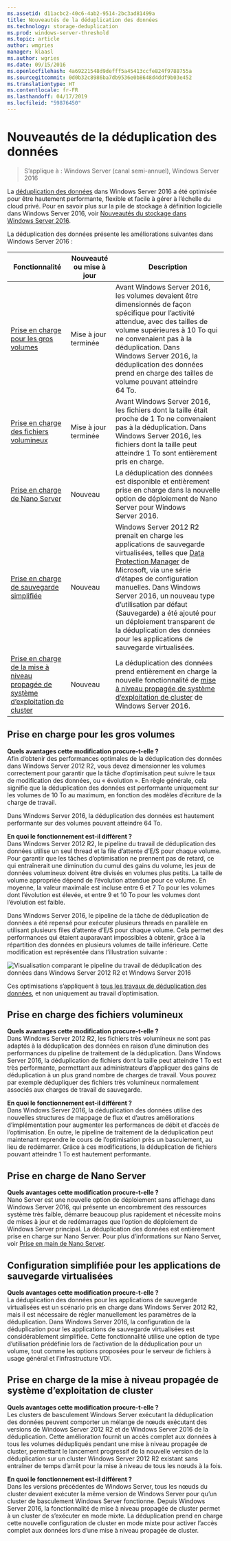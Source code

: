 ```yaml
---
ms.assetid: d11acbc2-40c6-4ab2-9514-2bc3ad81499a
title: Nouveautés de la déduplication des données
ms.technology: storage-deduplication
ms.prod: windows-server-threshold
ms.topic: article
author: wmgries
manager: klaasl
ms.author: wgries
ms.date: 09/15/2016
ms.openlocfilehash: 4a69221548d9defff5a45413ccfe824f9788755a
ms.sourcegitcommit: 0d0b32c8986ba7db9536e0b8648d4ddf9b03e452
ms.translationtype: HT
ms.contentlocale: fr-FR
ms.lasthandoff: 04/17/2019
ms.locfileid: "59876450"
---
```

# <a name="whats-new-in-data-deduplication"></a>Nouveautés de la déduplication des données

> S’applique à : Windows Server (canal semi-annuel), Windows Server 2016

La [déduplication des données](overview.md) dans Windows Server 2016 a été optimisée pour être hautement performante, flexible et facile à gérer à l’échelle du cloud privé. Pour en savoir plus sur la pile de stockage à définition logicielle dans Windows Server 2016, voir [Nouveautés du stockage dans Windows Server 2016](../whats-new-in-storage.md).

La déduplication des données présente les améliorations suivantes dans Windows Server 2016 :

| Fonctionnalité | Nouveauté ou mise à jour | Description |
|---------------|----------------|-------------|
| [Prise en charge pour les gros volumes](whats-new.md#large-volume-support) | Mise à jour terminée | Avant Windows Server 2016, les volumes devaient être dimensionnés de façon spécifique pour l’activité attendue, avec des tailles de volume supérieures à 10 To qui ne convenaient pas à la déduplication. Dans Windows Server 2016, la déduplication des données prend en charge des tailles de volume pouvant atteindre 64 To. |
| [Prise en charge des fichiers volumineux](whats-new.md#large-file-support) | Mise à jour terminée | Avant Windows Server 2016, les fichiers dont la taille était proche de 1 To ne convenaient pas à la déduplication. Dans Windows Server 2016, les fichiers dont la taille peut atteindre 1 To sont entièrement pris en charge. |
| [Prise en charge de Nano Server](whats-new.md#nano-server-support) | Nouveau | La déduplication des données est disponible et entièrement prise en charge dans la nouvelle option de déploiement de Nano Server pour Windows Server 2016. |
| [Prise en charge de sauvegarde simplifiée](whats-new.md#simple-backup-support) | Nouveau | Windows Server 2012 R2 prenait en charge les applications de sauvegarde virtualisées, telles que [Data Protection Manager](https://technet.microsoft.com/library/hh758173.aspx) de Microsoft, via une série d’étapes de configuration manuelles. Dans Windows Server 2016, un nouveau type d’utilisation par défaut (Sauvegarde) a été ajouté pour un déploiement transparent de la déduplication des données pour les applications de sauvegarde virtualisées.|
| [Prise en charge de la mise à niveau propagée de système d’exploitation de cluster](whats-new.md#cluster-upgrade-support) | Nouveau | La déduplication des données prend entièrement en charge la nouvelle fonctionnalité de [mise à niveau propagée de système d’exploitation de cluster](../..//failover-clustering/cluster-operating-system-rolling-upgrade.md) de Windows Server 2016. |

## <a name="large-volume-support"></a>Prise en charge pour les gros volumes

**Quels avantages cette modification procure-t-elle ?**  
Afin d’obtenir des performances optimales de la déduplication des données dans Windows Server 2012 R2, vous devez dimensionner les volumes correctement pour garantir que la tâche d’optimisation peut suivre le taux de modification des données, ou « évolution ». En règle générale, cela signifie que la déduplication des données est performante uniquement sur les volumes de 10 To au maximum, en fonction des modèles d’écriture de la charge de travail.

Dans Windows Server 2016, la déduplication des données est hautement performante sur des volumes pouvant atteindre 64 To.

**En quoi le fonctionnement est-il différent ?**  
Dans Windows Server 2012 R2, le pipeline du travail de déduplication des données utilise un seul thread et la file d’attente d’E/S pour chaque volume. Pour garantir que les tâches d’optimisation ne prennent pas de retard, ce qui entraînerait une diminution du cumul des gains du volume, les jeux de données volumineux doivent être divisés en volumes plus petits. La taille de volume appropriée dépend de l’évolution attendue pour ce volume. En moyenne, la valeur maximale est incluse entre 6 et 7 To pour les volumes dont l’évolution est élevée, et entre 9 et 10 To pour les volumes dont l’évolution est faible.

Dans Windows Server 2016, le pipeline de la tâche de déduplication de données a été repensé pour exécuter plusieurs threads en parallèle en utilisant plusieurs files d’attente d’E/S pour chaque volume. Cela permet des performances qui étaient auparavant impossibles à obtenir, grâce à la répartition des données en plusieurs volumes de taille inférieure. Cette modification est représentée dans l’illustration suivante :

![Visualisation comparant le pipeline du travail de déduplication des données dans Windows Server 2012 R2 et Windows Server 2016](media/server-2016-dedup-job-pipeline.png)

Ces optimisations s’appliquent à [tous les travaux de déduplication des données](understand.md#job-info), et non uniquement au travail d’optimisation.

## <a name="large-file-support"></a>Prise en charge des fichiers volumineux
**Quels avantages cette modification procure-t-elle ?**  
Dans Windows Server 2012 R2, les fichiers très volumineux ne sont pas adaptés à la déduplication des données en raison d’une diminution des performances du pipeline de traitement de la déduplication. Dans Windows Server 2016, la déduplication de fichiers dont la taille peut atteindre 1 To est très performante, permettant aux administrateurs d’appliquer des gains de déduplication à un plus grand nombre de charges de travail. Vous pouvez par exemple dédupliquer des fichiers très volumineux normalement associés aux charges de travail de sauvegarde.

**En quoi le fonctionnement est-il différent ?**  
Dans Windows Server 2016, la déduplication des données utilise des nouvelles structures de mappage de flux et d’autres améliorations d’implémentation pour augmenter les performances de débit et d’accès de l’optimisation. En outre, le pipeline de traitement de la déduplication peut maintenant reprendre le cours de l’optimisation près un basculement, au lieu de redémarrer. Grâce à ces modifications, la déduplication de fichiers pouvant atteindre 1 To est hautement performante.

## <a name="nano-server-support"></a>Prise en charge de Nano Server
**Quels avantages cette modification procure-t-elle ?**  
Nano Server est une nouvelle option de déploiement sans affichage dans Windows Server 2016, qui présente un encombrement des ressources système très faible, démarre beaucoup plus rapidement et nécessite moins de mises à jour et de redémarrages que l’option de déploiement de Windows Server principal. La déduplication des données est entièrement prise en charge sur Nano Server. Pour plus d’informations sur Nano Server, voir [Prise en main de Nano Server](../../get-started/getting-started-with-nano-server.md).

## <a name="simple-backup-support">Configuration simplifiée pour les applications de sauvegarde virtualisées</a>
**Quels avantages cette modification procure-t-elle ?**  
La déduplication des données pour les applications de sauvegarde virtualisées est un scénario pris en charge dans Windows Server 2012 R2, mais il est nécessaire de régler manuellement les paramètres de la déduplication. Dans Windows Server 2016, la configuration de la déduplication pour les applications de sauvegarde virtualisées est considérablement simplifiée. Cette fonctionnalité utilise une option de type d’utilisation prédéfinie lors de l’activation de la déduplication pour un volume, tout comme les options proposées pour le serveur de fichiers à usage général et l’infrastructure VDI.

## <a name="cluster-upgrade-support">Prise en charge de la mise à niveau propagée de système d’exploitation de cluster</a>
**Quels avantages cette modification procure-t-elle ?**  
Les clusters de basculement Windows Server exécutant la déduplication des données peuvent comporter un mélange de nœuds exécutant des versions de Windows Server 2012 R2 et de Windows Server 2016 de la déduplication. Cette amélioration fournit un accès complet aux données à tous les volumes dédupliqués pendant une mise à niveau propagée de cluster, permettant le lancement progressif de la nouvelle version de la déduplication sur un cluster Windows Server 2012 R2 existant sans entraîner de temps d’arrêt pour la mise à niveau de tous les nœuds à la fois.

**En quoi le fonctionnement est-il différent ?**<br />
Dans les versions précédentes de Windows Server, tous les nœuds du cluster devaient exécuter la même version de Windows Server pour qu’un cluster de basculement Windows Server fonctionne. Depuis Windows Server 2016, la fonctionnalité de mise à niveau propagée de cluster permet à un cluster de s’exécuter en mode mixte. La déduplication prend en charge cette nouvelle configuration de cluster en mode mixte pour activer l’accès complet aux données lors d’une mise à niveau propagée de cluster.
